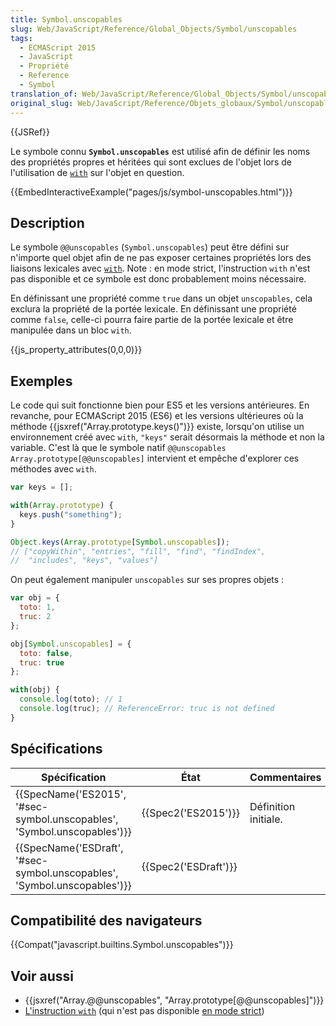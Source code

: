 ```yaml
---
title: Symbol.unscopables
slug: Web/JavaScript/Reference/Global_Objects/Symbol/unscopables
tags:
  - ECMAScript 2015
  - JavaScript
  - Propriété
  - Reference
  - Symbol
translation_of: Web/JavaScript/Reference/Global_Objects/Symbol/unscopables
original_slug: Web/JavaScript/Reference/Objets_globaux/Symbol/unscopables
---
```

{{JSRef}}

Le symbole connu **`Symbol.unscopables`** est utilisé afin de définir les noms des propriétés propres et héritées qui sont exclues de l'objet lors de l'utilisation de [`with`](/fr/docs/Web/JavaScript/Reference/Instructions/with) sur l'objet en question.

{{EmbedInteractiveExample("pages/js/symbol-unscopables.html")}}

## Description

Le symbole `@@unscopables` (`Symbol.unscopables`) peut être défini sur n'importe quel objet afin de ne pas exposer certaines propriétés lors des liaisons lexicales avec [`with`](/fr/docs/Web/JavaScript/Reference/Instructions/with). Note : en mode strict, l'instruction `with` n'est pas disponible et ce symbole est donc probablement moins nécessaire.

En définissant une propriété comme `true` dans un objet `unscopables`, cela exclura la propriété de la portée lexicale. En définissant une propriété comme `false`, celle-ci pourra faire partie de la portée lexicale et être manipulée dans un bloc `with`.

{{js_property_attributes(0,0,0)}}

## Exemples

Le code qui suit fonctionne bien pour ES5 et les versions antérieures. En revanche, pour ECMAScript 2015 (ES6) et les versions ultérieures où la méthode  {{jsxref("Array.prototype.keys()")}} existe, lorsqu'on utilise un environnement créé avec `with`, `"keys"` serait désormais la méthode et non la variable. C'est là que le symbole natif `@@unscopables` `Array.prototype[@@unscopables]` intervient et empêche d'explorer ces méthodes avec `with`.

```js
var keys = [];

with(Array.prototype) {
  keys.push("something");
}

Object.keys(Array.prototype[Symbol.unscopables]);
// ["copyWithin", "entries", "fill", "find", "findIndex",
//  "includes", "keys", "values"]
```

On peut également manipuler `unscopables` sur ses propres objets :

```js
var obj = {
  toto: 1,
  truc: 2
};

obj[Symbol.unscopables] = {
  toto: false,
  truc: true
};

with(obj) {
  console.log(toto); // 1
  console.log(truc); // ReferenceError: truc is not defined
}
```

## Spécifications

| Spécification                                                                                    | État                         | Commentaires         |
| ------------------------------------------------------------------------------------------------ | ---------------------------- | -------------------- |
| {{SpecName('ES2015', '#sec-symbol.unscopables', 'Symbol.unscopables')}} | {{Spec2('ES2015')}}     | Définition initiale. |
| {{SpecName('ESDraft', '#sec-symbol.unscopables', 'Symbol.unscopables')}} | {{Spec2('ESDraft')}} |                      |

## Compatibilité des navigateurs

{{Compat("javascript.builtins.Symbol.unscopables")}}

## Voir aussi

- {{jsxref("Array.@@unscopables", "Array.prototype[@@unscopables]")}}
- [L'instruction `with`](/fr/docs/Web/JavaScript/Reference/Instructions/with) (qui n'est pas disponible [en mode strict](/fr/docs/Web/JavaScript/Reference/Strict_mode))
